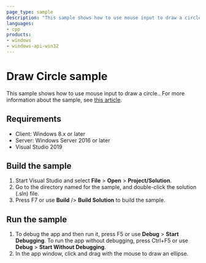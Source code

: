 ```yaml
---
page_type: sample
description: "This sample shows how to use mouse input to draw a circle."
languages:
- cpp
products:
- windows
- windows-api-win32
---
```


# Draw Circle sample

This sample shows how to use mouse input to draw a circle.. For more information about the sample, see [this article](https://docs.microsoft.com/windows/win32/learnwin32/draw-circle-sample).

## Requirements

* Client: Windows 8.x or later
* Server: Windows Server 2016 or later
* Visual Studio 2019

## Build the sample

1. Start Visual Studio and select **File** \> **Open** \> **Project/Solution**.
2. Go to the directory named for the sample, and double-click the solution (.sln) file.
3. Press F7 or use **Build** /> **Build Solution** to build the sample.

## Run the sample

1. To debug the app and then run it, press F5 or use **Debug** \> **Start Debugging**. To run the app without debugging, press Ctrl+F5 or use **Debug** \> **Start Without Debugging**.
2. In the app window, click and drag with the mouse to draw an ellipse.
